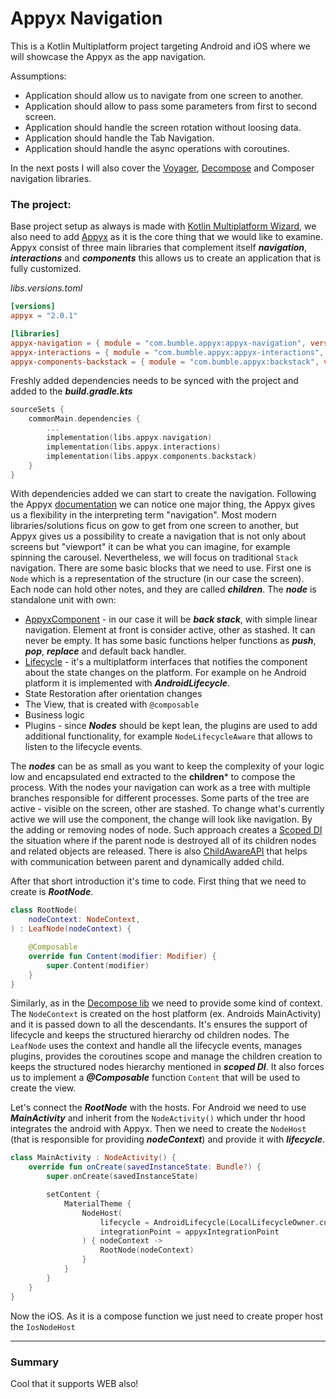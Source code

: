 # Appyx Navigation

This is a Kotlin Multiplatform project targeting Android and iOS where we will showcase the Appyx as the app
navigation.

Assumptions:

- Application should allow us to navigate from one screen to another.
- Application should allow to pass some parameters from first to second screen.
- Application should handle the screen rotation without loosing data.
- Application should handle the Tab Navigation.
- Application should handle the async operations with coroutines.

In the next posts I will also cover
the [Voyager](https://github.com/mkonkel/VoyagerNavigation), [Decompose](https://github.com/mkonkel/DecomposeNavigation)
and
Composer navigation libraries.

### The project:

Base project setup as always is made with [Kotlin Multiplatform Wizard](https://kmp.jetbrains.com), we also need to add
[Appyx](https://github.com/bumble-tech/appyx) as it is the core thing that we would like to examine.
Appyx consist of three main libraries that complement itself ***navigation***, ***interactions*** and ***components***
this allows us to create an application that is fully customized.

*libs.versions.toml*

```toml
[versions]
appyx = "2.0.1"

[libraries]
appyx-navigation = { module = "com.bumble.appyx:appyx-navigation", version.ref = "appyx" }
appyx-interactions = { module = "com.bumble.appyx:appyx-interactions", version.ref = "appyx" }
appyx-components-backstack = { module = "com.bumble.appyx:backstack", version.ref = "appyx" }

```

Freshly added dependencies needs to be synced with the project and added to the ***build.gradle.kts***

```kotlin
sourceSets {
    commonMain.dependencies {
        ...
        implementation(libs.appyx.navigation)
        implementation(libs.appyx.interactions)
        implementation(libs.appyx.components.backstack)
    }
}
```

With dependencies added we can start to create the navigation. Following the
Appyx [documentation](https://bumble-tech.github.io/appyx/navigation/) we can notice one major thing, the Appyx gives us
a flexibility in the interpreting term "navigation". Most modern libraries/solutions ficus on gow to get from one screen
to another, but Appyx gives us a possibility to create a navigation that is not only about screens but "viewport" it can
be what you can imagine, for example spinning the carousel.
Nevertheless, we will focus on traditional `Stack` navigation. There are some basic blocks that we need to use. First
one is `Node` which is a representation of the structure (in our case the screen). Each node can hold other notes, and
they are called ***children***. The ***node*** is standalone unit with own:

- [AppyxComponent](https://bumble-tech.github.io/appyx/components/) - in our case it will be ***back stack***, with
  simple linear navigation. Element at front is consider active, other as stashed. It can never be empty. It has some
  basic functions helper functions as ***push***, ***pop***, ***replace*** and default back handler.
- [Lifecycle](https://bumble-tech.github.io/appyx/navigation/features/lifecycle/) - it's a multiplatform interfaces that
  notifies the component about the state changes on the platform. For example on he Android platform it is implemented
  with ***AndroidLifecycle***.
- State Restoration after orientation changes
- The View, that is created with `@composable`
- Business logic
- Plugins - since ***Nodes*** should be kept lean, the plugins are used to add additional functionality, for
  example `NodeLifecycleAware` that allows to listen to the lifecycle events.

The ***nodes*** can be as small as you want to keep the complexity of your logic low and encapsulated end extracted to
the **children*** to compose the process. With the nodes your navigation can work as a tree with multiple branches
responsible for different processes. Some parts of the tree are active - visible on the screen, other are stashed. To
change what's currently active we will use the component, the change will look like navigation. By the adding or
removing nodes of node. Such approach creates
a [Scoped DI](https://bumble-tech.github.io/appyx/navigation/features/scoped-di/) the situation
where if the parent node is destroyed all of its children nodes and related objects are released. There is
also [ChildAwareAPI](https://bumble-tech.github.io/appyx/navigation/features/childaware/) that helps with
communication between parent and dynamically added child.

After that short introduction it's time to code. First thing that we need to create is ***RootNode***.

```kotlin
class RootNode(
    nodeContext: NodeContext,
) : LeafNode(nodeContext) {

    @Composable
    override fun Content(modifier: Modifier) {
        super.Content(modifier)
    }
}
```

Similarly, as in the [Decompose lib](https://github.com/mkonkel/DecomposeNavigation) we need to provide some kind of
context. The `NodeContext` is created on the host platform (ex. Androids MainActivity) and it is passed down to all the
descendants.
It's ensures the support of lifecycle and keeps the structured hierarchy od children nodes. The `LeafNode` uses the
context and handle all the lifecycle events, manages plugins, provides the coroutines scope and manage the children
creation to keeps the structured nodes hierarchy mentioned in ***scoped DI***. It also forces us to implement a
***@Composable*** function `Content` that will be used to create the view.

Let's connect the ***RootNode*** with the hosts. For Android we need to use ***MainActivity*** and inherit from
the `NodeActivity()` which under thr hood integrates the android with Appyx. Then we need to create the `NodeHost` (that
is responsible for providing ***nodeContext***) and provide it with ***lifecycle***.

```kotlin
class MainActivity : NodeActivity() {
    override fun onCreate(savedInstanceState: Bundle?) {
        super.onCreate(savedInstanceState)

        setContent {
            MaterialTheme {
                NodeHost(
                    lifecycle = AndroidLifecycle(LocalLifecycleOwner.current.lifecycle),
                    integrationPoint = appyxIntegrationPoint
                ) { nodeContext ->
                    RootNode(nodeContext)
                }
            }
        }
    }
}
```

Now the iOS. As it is a compose function we just need to create proper host the `IosNodeHost`

---

### Summary

Cool that it supports WEB also!
